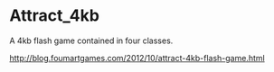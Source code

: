 Attract_4kb
===========

A 4kb flash game contained in four classes.

http://blog.foumartgames.com/2012/10/attract-4kb-flash-game.html
